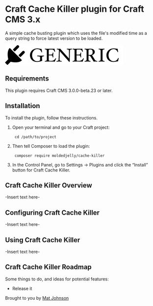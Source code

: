 # Craft Cache Killer plugin for Craft CMS 3.x

A simple cache busting plugin which uses the file's modified time as a query string to force latest version to be loaded.

![Screenshot](resources/img/plugin-logo.png)

## Requirements

This plugin requires Craft CMS 3.0.0-beta.23 or later.

## Installation

To install the plugin, follow these instructions.

1. Open your terminal and go to your Craft project:

        cd /path/to/project

2. Then tell Composer to load the plugin:

        composer require moldedjelly/cache-killer

3. In the Control Panel, go to Settings → Plugins and click the “Install” button for Craft Cache Killer.

## Craft Cache Killer Overview

-Insert text here-

## Configuring Craft Cache Killer

-Insert text here-

## Using Craft Cache Killer

-Insert text here-

## Craft Cache Killer Roadmap

Some things to do, and ideas for potential features:

* Release it

Brought to you by [Mat Johnson](http://moldedjelly.com)
